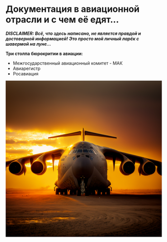 # Документация в авиационной отрасли и с чем её едят... 

***DISCLAIMER: Всё, что здесь написано, не является правдой и достоверной информацией! Это просто мой личный ларёк с шавермой на луне...*** 

**Три столпа бюрокритии в авиации:** 
- Межгосударственный авиационный комитет - МАК 
- Авиарегистр 
- Росавиация 


![IL-76](IL-76_from_liquid_gold.png)

